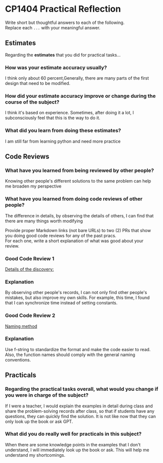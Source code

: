 # CP1404 Practical Reflection

Write short but thoughtful answers to each of the following.  
Replace each `...` with your meaningful answer.

## Estimates

Regarding the **estimates** that you did for practical tasks...

### How was your estimate accuracy usually?

I think only about 60 percent,Generally, there are many parts of the first design that need to be modified.

### How did your estimate accuracy improve or change during the course of the subject?

I think it's based on experience. Sometimes, after doing it a lot, I subconsciously feel that this is the way to do it.

### What did you learn from doing these estimates?

I am still far from learning python and need more practice

## Code Reviews

### What have you learned from being reviewed by other people?

Knowing other people's different solutions to the same problem can help me broaden my perspective

### What have you learned from doing code reviews of other people?

The difference in details, by observing the details of others, I can find that there are many things worth modifying


Provide proper Markdown links (not bare URLs) to two (2) PRs that show you doing good code reviews for any of the past
pracs.  
For each one, write a short explanation of what was good about your review.

### Good Code Review 1

[Details of the discovery:](https://github.com/KarryChuh/CP1404Practicals/pull/2#issuecomment-2235337890)

### Explanation

By observing other people's records, I can not only find other people's mistakes, but also improve my own skills. 
For example, this time, I found that I can synchronize time instead of setting constants.

### Good Code Review 2

[Naming method](https://github.com/AlbertRequilme/cp1404practicals/pull/2#event-13497852061)

### Explanation

Use f-string to standardize the format and make the code easier to read. 
Also, the function names should comply with the general naming conventions.

## Practicals

### Regarding the **practical tasks** overall, what would you change if you were in charge of the subject?

If I were a teacher, I would explain the examples in detail during class and share the problem-solving records after class, 
so that if students have any questions, 
they can quickly find the solution. It is not like now that they can only look up the book or ask GPT.
### What did you do really well for practicals in this subject?

When there are some knowledge points in the examples that I don't understand, 
I will immediately look up the book or ask. This will help me understand my shortcomings.
